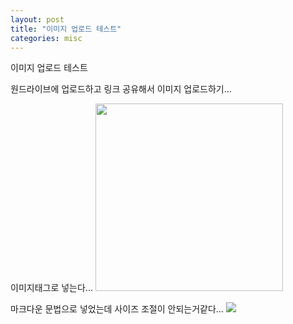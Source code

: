 ```yaml
---
layout: post
title: "이미지 업로드 테스트"
categories: misc
---
```


이미지 업로드 테스트

원드라이브에 업로드하고 링크 공유해서 이미지 업로드하기...

이미지태그로 넣는다... <img src="https://dl.dropboxusercontent.com/s/vqwtk7417wa1ldf/crocs.jpg" width="300px" height="300px"/>

마크다운 문법으로 넣었는데 사이즈 조절이 안되는거같다... ![](https://70gypw.bn.files.1drv.com/y4miGyJBGq9o6ljHFpQQjcbYMR5UrX5PjWiGGoXgrk1jG2E4bvgF-rVUl4xfMrPOqSmVxj0UqTy-p-9gyxbcWyyYVM7zUNLP_8_ijgMM5Sz-VK91QyELj_Gos5vgntyPQotMVOYQVcn1MctrWi9lqF2u50n8VlD4w6OmckjrQogITM8LFgdH88aeMJUW_0IRzcrOZHZnA1j1xtd5pJ6-4LXJA/IMG_1174.jpg)
